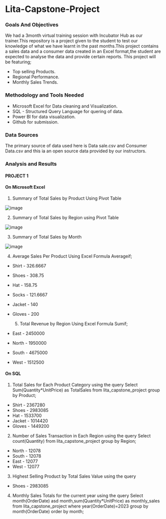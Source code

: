 # Lita-Capstone-Project
### Goals And Objectives
We had a 3month virtual training session with Incubator Hub as our trainer.This repository is a project given to the student to test our knowledge of what we have learnt in the past months.This project contains a sales data and a consumer data created in an Excel format,the student are expected to analyse the data and provide certain reports.
This project will be featuring;
- Top selling Products.
- Regional Performance.
- Monthly Sales Trends.

  
### Methodology and Tools Needed
- Microsoft Excel for Data cleaning and Visualization.
- SQL - Structured Query Language for quering of data.
- Power BI for data visualization.
- Github for submission.


### Data Sources
The primary source of data used here is Data sale.csv and Consumer Data.csv and this ia an open source data provided by our instructors.

### Analysis and Results
#### PROJECT 1
#### On Microsoft Excel
  1) Summary of Total Sales by Product Using Pivot Table

![image](https://github.com/user-attachments/assets/23c0b792-9cc7-469e-8ab1-4c737a8a49ba)

  2) Summary of Total Sales by Region using Pivot Table

![image](https://github.com/user-attachments/assets/d8eb31e0-8726-4c15-a393-a1bbb797dac6)

  3) Summary of Total Sales by Month

![image](https://github.com/user-attachments/assets/c9c4d5eb-92eb-4cb3-a276-39863933d05b)

  4) Average Sales Per Product Using Excel Formula Averageif;
- Shirt  - 326.6667
- Shoes - 308.75
- Hat - 158.75
- Socks - 121.6667
- Jacket - 140
- Gloves - 200

  5) Total Revenue by Region Using Excel Formula Sumif;
- East	- 2450000
- North	- 1950000
- South	- 4675000
- West	- 1512500

#### On SQL
 1) Total Sales for Each Product Category using the query Select Sum(Quantity*UnitPrice) as TotalSales from lita_capstone_project group by Product;
- Shirt - 2367280
- Shoes - 2983085
- Hat - 1533700
- Jacket - 1014420
- Gloves - 1449200

 2) Number of Sales Transaction in Each Region using the query Select count(Quantity) from lita_capstone_project group by Region;
- North - 12078
- South - 12078
- East - 12077
- West - 12077

 3) Highest Selling Product by Total Sales Value using the query
- Shoes - 2983085

4) Monthly Sales Totals for the current year using the query Select month(OrderDate) asd month,sum(Quantity*UnitPrice) as monthly_sales from lita_capstone_project where year(OrderDate)=2023 group by month(OrderDate) order by month;



 


  



